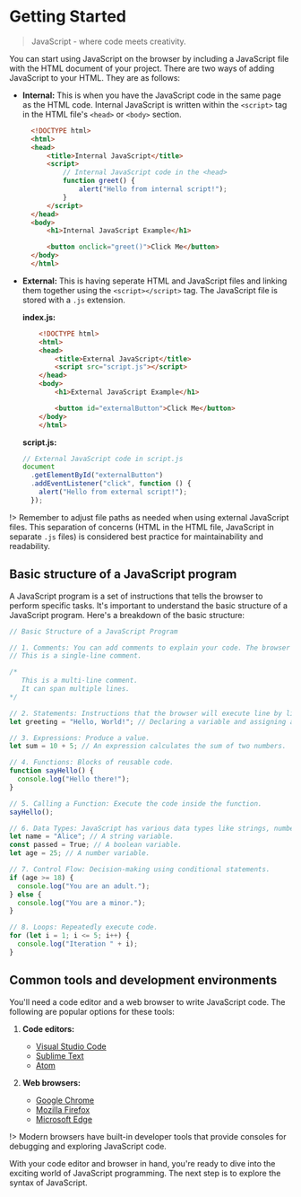 # Getting Started

> JavaScript - where code meets creativity.

You can start using JavaScript on the browser by including a JavaScript file with the HTML document of your project. There are two ways of adding JavaScript to your HTML. They are as follows:

- **Internal:** This is when you have the JavaScript code in the same page as the HTML code. Internal JavaScript is written within the `<script>` tag in the HTML file's `<head>` or `<body>` section.

  ```HTML
    <!DOCTYPE html>
    <html>
    <head>
        <title>Internal JavaScript</title>
        <script>
            // Internal JavaScript code in the <head>
            function greet() {
                alert("Hello from internal script!");
            }
        </script>
    </head>
    <body>
        <h1>Internal JavaScript Example</h1>

        <button onclick="greet()">Click Me</button>
    </body>
    </html>
  ```

- **External:** This is having seperate HTML and JavaScript files and linking them together using the `<script></script>` tag. The JavaScript file is stored with a `.js` extension.

  **index.js:**

  ```HTML
      <!DOCTYPE html>
      <html>
      <head>
          <title>External JavaScript</title>
          <script src="script.js"></script>
      </head>
      <body>
          <h1>External JavaScript Example</h1>

          <button id="externalButton">Click Me</button>
      </body>
      </html>
  ```

  **script.js:**

  ```javascript
  // External JavaScript code in script.js
  document
    .getElementById("externalButton")
    .addEventListener("click", function () {
      alert("Hello from external script!");
    });
  ```

!> Remember to adjust file paths as needed when using external JavaScript files. This separation of concerns (HTML in the HTML file, JavaScript in separate `.js` files) is considered best practice for maintainability and readability.

## Basic structure of a JavaScript program

A JavaScript program is a set of instructions that tells the browser to perform specific tasks. It's important to understand the basic structure of a JavaScript program. Here's a breakdown of the basic structure:

```javascript
// Basic Structure of a JavaScript Program

// 1. Comments: You can add comments to explain your code. The browser ignores them.
// This is a single-line comment.

/*
   This is a multi-line comment.
   It can span multiple lines.
*/

// 2. Statements: Instructions that the browser will execute line by line.
let greeting = "Hello, World!"; // Declaring a variable and assigning a value.

// 3. Expressions: Produce a value.
let sum = 10 + 5; // An expression calculates the sum of two numbers.

// 4. Functions: Blocks of reusable code.
function sayHello() {
  console.log("Hello there!");
}

// 5. Calling a Function: Execute the code inside the function.
sayHello();

// 6. Data Types: JavaScript has various data types like strings, numbers, booleans, etc.
let name = "Alice"; // A string variable.
const passed = True; // A boolean variable.
let age = 25; // A number variable.

// 7. Control Flow: Decision-making using conditional statements.
if (age >= 18) {
  console.log("You are an adult.");
} else {
  console.log("You are a minor.");
}

// 8. Loops: Repeatedly execute code.
for (let i = 1; i <= 5; i++) {
  console.log("Iteration " + i);
}
```

## Common tools and development environments

You'll need a code editor and a web browser to write JavaScript code. The following are popular options for these tools:

1. **Code editors:**

   - [Visual Studio Code](https://code.visualstudio.com/Download)
   - [Sublime Text](https://www.sublimetext.com/)
   - [Atom](https://atom.io/)

2. **Web browsers:**
   - [Google Chrome](https://atom.io/)
   - [Mozilla Firefox](https://www.mozilla.org/en-US/firefox/new/)
   - [Microsoft Edge](https://www.microsoft.com/en-us/edge)

!> Modern browsers have built-in developer tools that provide consoles for debugging and exploring JavaScript code.

With your code editor and browser in hand, you're ready to dive into the exciting world of JavaScript programming. The next step is to explore the syntax of JavaScript.
